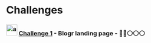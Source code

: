 # Challenges
### <img src="https://github.com/radzikoska123/radzikoska123/blob/main/icons/angular.svg" alt="angular" width="30"/> <a href="https://www.frontendmentor.io/challenges/blogr-landing-page-EX2RLAApP">Challenge 1</a> - Blogr landing page -  🔵🔵⚪️⚪️⚪️
